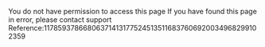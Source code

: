 You do not have permission to access this page If you have found this page in error, please contact support Reference:117859378668063714131775245135116837606920034968299102359